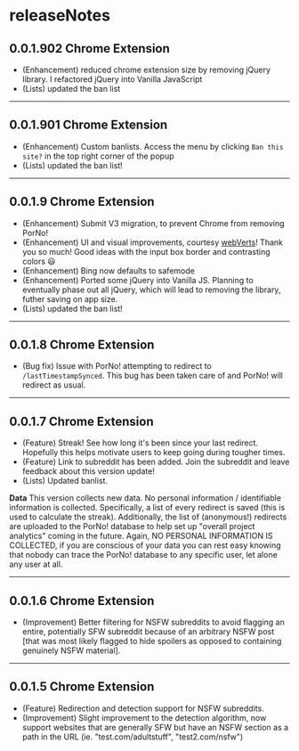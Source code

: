 # releaseNotes

## 0.0.1.902 Chrome Extension

- (Enhancement) reduced chrome extension size by removing jQuery library. I refactored jQuery into Vanilla JavaScript
- (Lists) updated the ban list

***

## 0.0.1.901 Chrome Extension

- (Enhancement) Custom banlists. Access the menu by clicking `Ban this site?` in the top right corner of the popup
- (Lists) updated the ban list!

***

## 0.0.1.9 Chrome Extension

- (Enhancement) Submit V3 migration, to prevent Chrome from removing PorNo!
- (Enhancement) UI and visual improvements, courtesy [webVerts](https://github.com/mrvivacious/PorNo-_Porn_Blocker/commits?author=webVerts)! Thank you so much! Good ideas with the input box border and contrasting colors 😃
- (Enhancement) Bing now defaults to safemode
- (Enhancement) Ported some jQuery into Vanilla JS. Planning to eventually phase out all jQuery, which will lead to removing the library, futher saving on app size.
- (Lists) updated the ban list!

***

## 0.0.1.8 Chrome Extension

- (Bug fix) Issue with PorNo! attempting to redirect to `/lastTimestampSynced`. This bug has been taken care of and PorNo! will redirect as usual.

***

## 0.0.1.7 Chrome Extension

- (Feature) Streak! See how long it's been since your last redirect. Hopefully this helps motivate users to keep going during tougher times.
- (Feature) Link to subreddit has been added. Join the subreddit and leave feedback about this version update!
- (Lists) Updated banlist.

**Data** This version collects new data. No personal information / identifiable information is collected.
Specifically, a list of every redirect is saved (this is used to calculate the streak). Additionally, the list of (anonymous!) redirects are uploaded to 
 the PorNo! database to help set up "overall project analytics" coming in the future.
Again, NO PERSONAL INFORMATION IS COLLECTED, if you are conscious of your data you can rest easy knowing that nobody can trace the PorNo! database to any specific user, let alone any user at all.

***

## 0.0.1.6 Chrome Extension

- (Improvement) Better filtering for NSFW subreddits to avoid flagging an entire, potentially SFW subreddit because of an arbitrary NSFW post [that was most likely flagged to hide spoilers as opposed to containing genuinely NSFW material].

***

## 0.0.1.5 Chrome Extension

- (Feature) Redirection and detection support for NSFW subreddits.
- (Improvement) Slight improvement to the detection algorithm, now support websites that are generally SFW but have an NSFW section as a path in the URL (ie. "test.com/adultstuff", "test2.com/nsfw")


